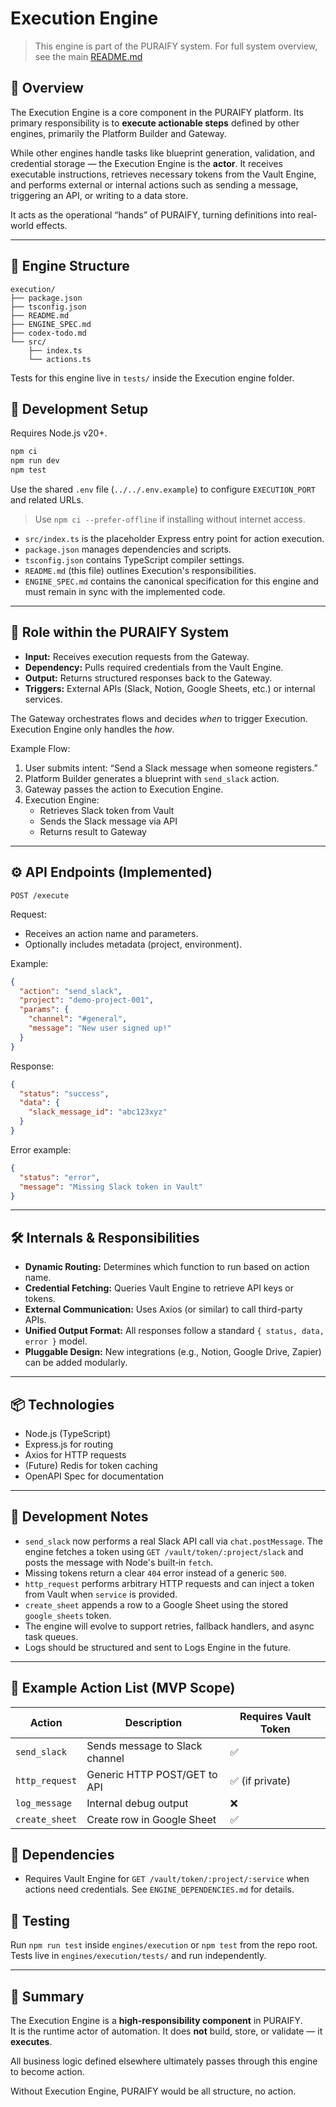 # Execution Engine

> This engine is part of the PURAIFY system. For full system overview, see the main [README.md](../../README.md)

## 🧠 Overview

The Execution Engine is a core component in the PURAIFY platform. Its primary responsibility is to **execute actionable steps** defined by other engines, primarily the Platform Builder and Gateway.

While other engines handle tasks like blueprint generation, validation, and credential storage — the Execution Engine is the **actor**. It receives executable instructions, retrieves necessary tokens from the Vault Engine, and performs external or internal actions such as sending a message, triggering an API, or writing to a data store.

It acts as the operational “hands” of PURAIFY, turning definitions into real-world effects.

---

## 📁 Engine Structure

```text
execution/
├── package.json
├── tsconfig.json
├── README.md
├── ENGINE_SPEC.md
├── codex-todo.md
└── src/
    ├── index.ts
    └── actions.ts
```
Tests for this engine live in `tests/` inside the Execution engine folder.
## 🚀 Development Setup

Requires Node.js v20+.

```bash
npm ci
npm run dev
npm test
```

Use the shared `.env` file (`../../.env.example`) to configure `EXECUTION_PORT` and related URLs.

> Use `npm ci --prefer-offline` if installing without internet access.

- `src/index.ts` is the placeholder Express entry point for action execution.
- `package.json` manages dependencies and scripts.
- `tsconfig.json` contains TypeScript compiler settings.
- `README.md` (this file) outlines Execution's responsibilities.
- `ENGINE_SPEC.md` contains the canonical specification for this engine and must remain in sync with the implemented code.

---

## 🧩 Role within the PURAIFY System

- **Input:** Receives execution requests from the Gateway.
- **Dependency:** Pulls required credentials from the Vault Engine.
- **Output:** Returns structured responses back to the Gateway.
- **Triggers:** External APIs (Slack, Notion, Google Sheets, etc.) or internal services.

The Gateway orchestrates flows and decides *when* to trigger Execution. Execution Engine only handles the *how*.

Example Flow:

1. User submits intent: “Send a Slack message when someone registers.”
2. Platform Builder generates a blueprint with `send_slack` action.
3. Gateway passes the action to Execution Engine.
4. Execution Engine:
   - Retrieves Slack token from Vault
   - Sends the Slack message via API
   - Returns result to Gateway

---

## ⚙️ API Endpoints (Implemented)

```
POST /execute
```

Request:
- Receives an action name and parameters.
- Optionally includes metadata (project, environment).

Example:
```json
{
  "action": "send_slack",
  "project": "demo-project-001",
  "params": {
    "channel": "#general",
    "message": "New user signed up!"
  }
}
```

Response:
```json
{
  "status": "success",
  "data": {
    "slack_message_id": "abc123xyz"
  }
}
```

Error example:
```json
{
  "status": "error",
  "message": "Missing Slack token in Vault"
}
```

---

## 🛠️ Internals & Responsibilities

- **Dynamic Routing:** Determines which function to run based on action name.
- **Credential Fetching:** Queries Vault Engine to retrieve API keys or tokens.
- **External Communication:** Uses Axios (or similar) to call third-party APIs.
- **Unified Output Format:** All responses follow a standard `{ status, data, error }` model.
- **Pluggable Design:** New integrations (e.g., Notion, Google Drive, Zapier) can be added modularly.

---

## 📦 Technologies

- Node.js (TypeScript)
- Express.js for routing
- Axios for HTTP requests
- (Future) Redis for token caching
- OpenAPI Spec for documentation

---

## 🚧 Development Notes

- `send_slack` now performs a real Slack API call via `chat.postMessage`. The engine fetches a token using `GET /vault/token/:project/slack` and posts the message with Node's built‑in `fetch`.
- Missing tokens return a clear `404` error instead of a generic `500`.
- `http_request` performs arbitrary HTTP requests and can inject a token from Vault when `service` is provided.
- `create_sheet` appends a row to a Google Sheet using the stored `google_sheets` token.
- The engine will evolve to support retries, fallback handlers, and async task queues.
- Logs should be structured and sent to Logs Engine in the future.

---

## 🧪 Example Action List (MVP Scope)

| Action         | Description                       | Requires Vault Token |
|----------------|-----------------------------------|-----------------------|
| `send_slack`   | Sends message to Slack channel     | ✅                    |
| `http_request` | Generic HTTP POST/GET to API      | ✅ (if private)       |
| `log_message`  | Internal debug output             | ❌                    |
| `create_sheet` | Create row in Google Sheet        | ✅                    |


## 🧩 Dependencies
- Requires Vault Engine for `GET /vault/token/:project/:service` when actions need credentials. See `ENGINE_DEPENDENCIES.md` for details.

## 🧪 Testing
Run `npm run test` inside `engines/execution` or `npm test` from the repo root. Tests live in `engines/execution/tests/` and run independently.

---

## 🧭 Summary

The Execution Engine is a **high-responsibility component** in PURAIFY.  
It is the runtime actor of automation. It does **not** build, store, or validate — it **executes**.

All business logic defined elsewhere ultimately passes through this engine to become action.

Without Execution Engine, PURAIFY would be all structure, no action.


